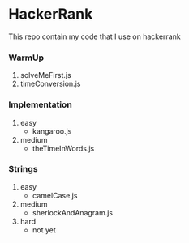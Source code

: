 # HackerRank

This repo contain my code that I use on hackerrank

### WarmUp
1. solveMeFirst.js
2. timeConversion.js

### Implementation
1. easy
   - kangaroo.js
2. medium
   - theTimeInWords.js

### Strings
1. easy
   - camelCase.js
2. medium
   - sherlockAndAnagram.js
3. hard
   - not yet

   



